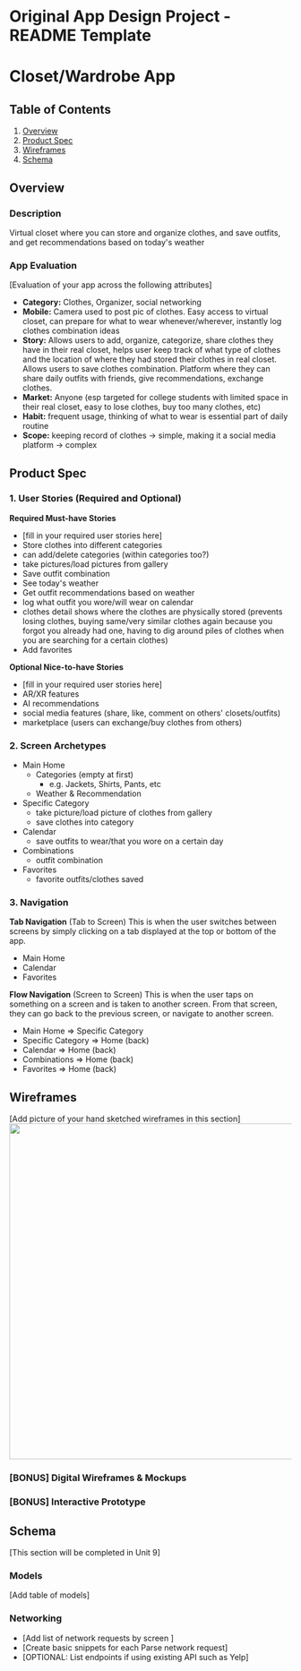 Original App Design Project - README Template
===

# Closet/Wardrobe App

## Table of Contents
1. [Overview](#Overview)
1. [Product Spec](#Product-Spec)
1. [Wireframes](#Wireframes)
2. [Schema](#Schema)

## Overview
### Description
Virtual closet where you can store and organize clothes, and save outfits, and get recommendations based on today's weather

### App Evaluation
[Evaluation of your app across the following attributes]
- **Category:** Clothes, Organizer, social networking
- **Mobile:** Camera used to post pic of clothes. Easy access to virtual closet, can prepare for what to wear whenever/wherever, instantly log clothes combination ideas
- **Story:** Allows users to add, organize, categorize, share clothes they have in their real closet, helps user keep track of what type of clothes and the location of where they had stored their clothes in real closet. Allows users to save clothes combination. Platform where they can share daily outfits with friends, give recommendations, exchange clothes.
- **Market:** Anyone (esp targeted for college students with limited space in their real closet, easy to lose clothes, buy too many clothes, etc)
- **Habit:** frequent usage, thinking of what to wear is essential part of daily routine
- **Scope:** keeping record of clothes -> simple, making it a social media platform -> complex

## Product Spec

### 1. User Stories (Required and Optional)

**Required Must-have Stories**

* [fill in your required user stories here]
* Store clothes into different categories
* can add/delete categories (within categories too?)
* take pictures/load pictures from gallery
* Save outfit combination
* See today's weather
* Get outfit recommendations based on weather
* log what outfit you wore/will wear on calendar
* clothes detail shows where the clothes are physically stored (prevents losing clothes, buying same/very similar clothes again because you forgot you already had one, having to dig around piles of clothes when you are searching for a certain clothes)
* Add favorites

**Optional Nice-to-have Stories**

* [fill in your required user stories here]
* AR/XR features
* AI recommendations
* social media features (share, like, comment on others' closets/outfits)
* marketplace (users can exchange/buy clothes from others)

### 2. Screen Archetypes

* Main Home
   * Categories (empty at first)
       * e.g. Jackets, Shirts, Pants, etc
   * Weather & Recommendation
* Specific Category
   * take picture/load picture of clothes from gallery
   * save clothes into category
* Calendar
    * save outfits to wear/that you wore on a certain day
* Combinations
    * outfit combination
* Favorites
    * favorite outfits/clothes saved

### 3. Navigation

**Tab Navigation** (Tab to Screen)
This is when the user switches between screens by simply clicking on a tab displayed at the top or bottom of the app.

* Main Home
* Calendar
* Favorites

**Flow Navigation** (Screen to Screen)
This is when the user taps on something on a screen and is taken to another screen. From that screen, they can go back to the previous screen, or navigate to another screen.

* Main Home
   => Specific Category
* Specific Category
   => Home (back)
* Calendar
   => Home (back)
* Combinations
   => Home (back)
* Favorites
   => Home (back)

## Wireframes
[Add picture of your hand sketched wireframes in this section]
<img src="YOUR_WIREFRAME_IMAGE_URL" width=600>

### [BONUS] Digital Wireframes & Mockups

### [BONUS] Interactive Prototype

## Schema 
[This section will be completed in Unit 9]
### Models
[Add table of models]
### Networking
- [Add list of network requests by screen ]
- [Create basic snippets for each Parse network request]
- [OPTIONAL: List endpoints if using existing API such as Yelp]
